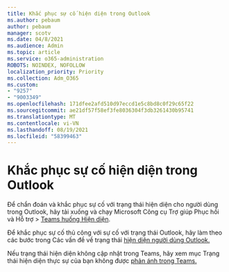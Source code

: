 ```yaml
---
title: Khắc phục sự cố hiện diện trong Outlook
ms.author: pebaum
author: pebaum
manager: scotv
ms.date: 04/8/2021
ms.audience: Admin
ms.topic: article
ms.service: o365-administration
ROBOTS: NOINDEX, NOFOLLOW
localization_priority: Priority
ms.collection: Adm_O365
ms.custom:
- "9257"
- "9003349"
ms.openlocfilehash: 171dfee2afd510d97eccd1e5c8bd8c0f29c65f22
ms.sourcegitcommit: ae21df57f58ef3fe8036304f3db3261430b95741
ms.translationtype: MT
ms.contentlocale: vi-VN
ms.lasthandoff: 08/19/2021
ms.locfileid: "58399463"
---
```

# <a name="troubleshoot-presence-issues-in-outlook"></a>Khắc phục sự cố hiện diện trong Outlook

Để chẩn đoán và khắc phục sự cố với trạng thái hiện diện cho người dùng trong Outlook, hãy tải xuống và chạy Microsoft Công cụ Trợ giúp Phục hồi và Hỗ trợ > [Teams huống Hiện diện](https://aka.ms/SaRA-TeamsPresenceScenario).

Để khắc phục sự cố thủ công với sự cố với trạng thái Outlook, hãy làm theo các bước trong Các vấn đề về trạng thái [hiện diện người dùng Outlook.](https://docs.microsoft.com/microsoftteams/troubleshoot/teams-im-presence/issues-with-presence-in-outlook)

Nếu trạng thái hiện diện không cập nhật trong Teams, hãy xem mục Trạng thái hiện diện thực sự của bạn không được [phản ánh trong Teams.](https://docs.microsoft.com/microsoftteams/troubleshoot/teams-im-presence/presence-not-show-actual-status)

